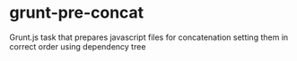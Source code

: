 grunt-pre-concat
================

Grunt.js task that prepares javascript files for concatenation setting them in correct order using dependency tree
